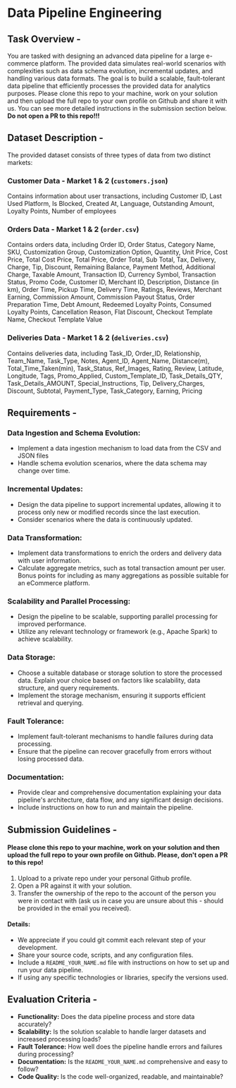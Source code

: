 # Data Pipeline Engineering 

## Task Overview -

You are tasked with designing an advanced data pipeline for a large e-commerce platform. The provided data simulates real-world scenarios with complexities such as data schema evolution, incremental updates, and handling various data formats. The goal is to build a scalable, fault-tolerant data pipeline that efficiently processes the provided data for analytics purposes.  Please clone this repo to your machine, work on your solution and then upload the full repo to your own profile on Github and share it with us. You can see more detailed instructions in the submission section below. **Do not open a PR to this repo!!!** 

## Dataset Description -

The provided dataset consists of three types of data from two distinct markets:

### Customer Data - Market 1 & 2 (`customers.json`)

Contains information about user transactions, including Customer ID, Last Used Platform, Is Blocked, Created At, Language, Outstanding Amount, Loyalty Points, Number of employees

### Orders Data - Market 1 & 2 (`order.csv`)

Contains orders data, including Order ID, Order Status, Category Name, SKU, Customization Group, Customization Option, Quantity, Unit Price, Cost Price, Total Cost Price, Total Price, Order Total, Sub Total, Tax, Delivery, Charge, Tip, Discount, Remaining Balance, Payment Method, Additional Charge, Taxable Amount, Transaction ID, Currency Symbol, Transaction Status, Promo Code, Customer ID, Merchant ID, Description, Distance (in km), Order Time, Pickup Time, Delivery Time, Ratings, Reviews, Merchant Earning, Commission Amount, Commission Payout Status, Order Preparation Time, Debt Amount, Redeemed Loyalty Points, Consumed Loyalty Points, Cancellation Reason, Flat Discount, Checkout Template Name, Checkout Template Value

### Deliveries Data - Market 1 & 2 (`deliveries.csv`)

Contains deliveries data, including Task_ID, Order_ID, Relationship, Team_Name, Task_Type, Notes, Agent_ID, Agent_Name, Distance(m), Total_Time_Taken(min), Task_Status, Ref_Images, Rating, Review, Latitude, Longitude, Tags, Promo_Applied, Custom_Template_ID, Task_Details_QTY, Task_Details_AMOUNT, Special_Instructions, Tip, Delivery_Charges, Discount, Subtotal, Payment_Type, Task_Category, Earning, Pricing

## Requirements -

### Data Ingestion and Schema Evolution:

- Implement a data ingestion mechanism to load data from the CSV and JSON files
- Handle schema evolution scenarios, where the data schema may change over time.

### Incremental Updates:

- Design the data pipeline to support incremental updates, allowing it to process only new or modified records since the last execution.
- Consider scenarios where the data is continuously updated.

### Data Transformation:

- Implement data transformations to enrich the orders and delivery data with user information.
- Calculate aggregate metrics, such as total transaction amount per user. Bonus points for including as many aggregations as possible suitable for an eCommerce platform.

### Scalability and Parallel Processing:

- Design the pipeline to be scalable, supporting parallel processing for improved performance.
- Utilize any relevant technology or framework (e.g., Apache Spark) to achieve scalability.

### Data Storage:

- Choose a suitable database or storage solution to store the processed data. Explain your choice based on factors like scalability, data structure, and query requirements.
- Implement the storage mechanism, ensuring it supports efficient retrieval and querying.

### Fault Tolerance:

- Implement fault-tolerant mechanisms to handle failures during data processing.
- Ensure that the pipeline can recover gracefully from errors without losing processed data.

### Documentation:

- Provide clear and comprehensive documentation explaining your data pipeline's architecture, data flow, and any significant design decisions.
- Include instructions on how to run and maintain the pipeline.

## Submission Guidelines -
#### Please clone this repo to your machine, work on your solution and then upload the full repo to your own profile on Github. Please, don't open a PR to this repo!
1. Upload to a private repo under your personal Github profile.
2. Open a PR against it with your solution.
3. Transfer the ownership of the repo to the account of the person you were in contact with (ask us in case you are unsure about this - should be provided in the email you received).
#### Details:
- We appreciate if you could git commit each relevant step of your development.
- Share your source code, scripts, and any configuration files.
- Include a `README_YOUR_NAME.md` file with instructions on how to set up and run your data pipeline.
- If using any specific technologies or libraries, specify the versions used.


## Evaluation Criteria -

- **Functionality:** Does the data pipeline process and store data accurately?
- **Scalability:** Is the solution scalable to handle larger datasets and increased processing loads?
- **Fault Tolerance:** How well does the pipeline handle errors and failures during processing?
- **Documentation:** Is the `README_YOUR_NAME.md` comprehensive and easy to follow?
- **Code Quality:** Is the code well-organized, readable, and maintainable?
